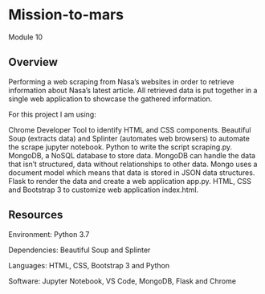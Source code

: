 # Mission-to-mars
Module 10


## Overview

Performing a web scraping from Nasa’s websites in order to retrieve information about Nasa’s latest article. All retrieved data is put together in a single web application to showcase the gathered information.

For this project I am using:

Chrome Developer Tool to identify HTML and CSS components.
Beautiful Soup (extracts data) and Splinter (automates web browsers) to automate the scrape jupyter notebook.
Python to write the script scraping.py.
MongoDB, a NoSQL database to store data. MongoDB can handle the data that isn’t structured, data without relationships to other data. Mongo uses a document model which means that data is stored in JSON data structures.
Flask to render the data and create a web application app.py.
HTML, CSS and Bootstrap 3 to customize web application index.html.

## Resources

Environment:
Python 3.7

Dependencies:
Beautiful Soup and Splinter

Languages:
HTML, CSS, Bootstrap 3 and Python

Software:
Jupyter Notebook, VS Code, MongoDB, Flask and Chrome
